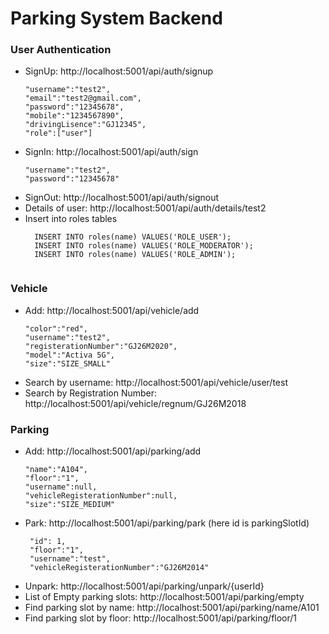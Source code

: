 # Parking System Backend

### User Authentication
  - SignUp: http://localhost:5001/api/auth/signup
    ```
    "username":"test2",
    "email":"test2@gmail.com",
    "password":"12345678",
    "mobile":"1234567890",
    "drivingLisence":"GJ12345",
    "role":["user"]
  - SignIn: http://localhost:5001/api/auth/sign
    ```
    "username":"test2",
    "password":"12345678"
  - SignOut: http://localhost:5001/api/auth/signout
  - Details of user: http://localhost:5001/api/auth/details/test2 
  - Insert into roles tables
    ```
      INSERT INTO roles(name) VALUES('ROLE_USER');
      INSERT INTO roles(name) VALUES('ROLE_MODERATOR');
      INSERT INTO roles(name) VALUES('ROLE_ADMIN');
  
### Vehicle
  - Add: http://localhost:5001/api/vehicle/add
    ```
    "color":"red",
    "username":"test2",
    "registerationNumber":"GJ26M2020",
    "model":"Activa 5G",
    "size":"SIZE_SMALL"
  - Search by username: http://localhost:5001/api/vehicle/user/test
  - Search by Registration Number: http://localhost:5001/api/vehicle/regnum/GJ26M2018

### Parking
  - Add: http://localhost:5001/api/parking/add
    ```
    "name":"A104",
    "floor":"1",
    "username":null,
    "vehicleRegisterationNumber":null,
    "size":"SIZE_MEDIUM"
  - Park: http://localhost:5001/api/parking/park (here id is parkingSlotId)
     ```
      "id": 1,
      "floor":"1",
      "username":"test",
      "vehicleRegisterationNumber":"GJ26M2014"
   - Unpark: http://localhost:5001/api/parking/unpark/{userId}
   - List of Empty parking slots: http://localhost:5001/api/parking/empty
   - Find parking slot by name: http://localhost:5001/api/parking/name/A101
   - Find parking slot by floor: http://localhost:5001/api/parking/floor/1
